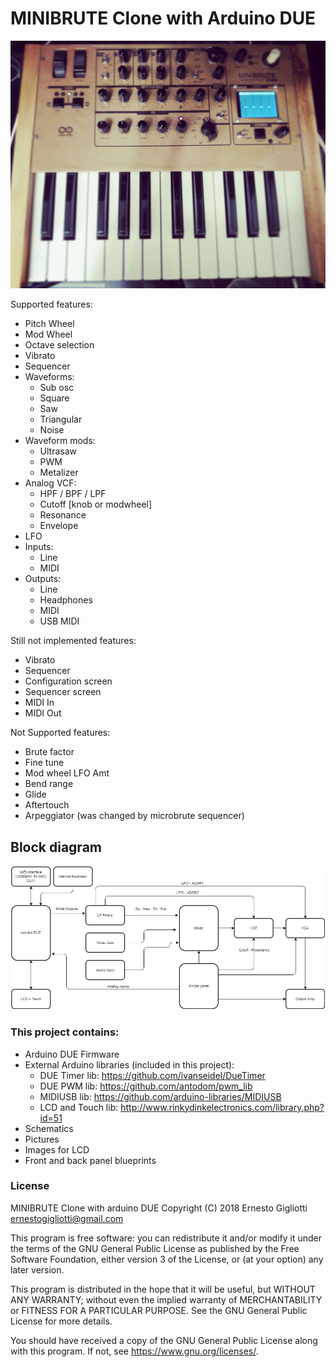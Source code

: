 # MINIBRUTE Clone with Arduino DUE

![alt text](https://raw.githubusercontent.com/ernesto-g/duesynth/master/Pictures/6.jpg)


Supported features:
  - Pitch Wheel
  - Mod Wheel
  - Octave selection
  - Vibrato
  - Sequencer
  - Waveforms:
    - Sub osc
    - Square
    - Saw
    - Triangular
    - Noise	
  - Waveform mods:
    - Ultrasaw
    - PWM
    - Metalizer
  - Analog VCF:
    - HPF / BPF / LPF
    - Cutoff [knob or modwheel]
    - Resonance
    - Envelope
  - LFO	
  - Inputs:
    - Line
    - MIDI	
  - Outputs:
    - Line
    - Headphones
    - MIDI
    - USB MIDI
	
Still not implemented features:  
  - Vibrato
  - Sequencer
  - Configuration screen
  - Sequencer screen
  - MIDI In
  - MIDI Out

  
Not Supported features:
  - Brute factor
  - Fine tune
  - Mod wheel LFO Amt
  - Bend range
  - Glide
  - Aftertouch
  - Arpeggiator (was changed by microbrute sequencer)
	  
## Block diagram

![alt text](https://raw.githubusercontent.com/ernesto-g/duesynth/master/OtherFiles/Blocks_Diagram.jpg)
  
### This project contains:
  - Arduino DUE Firmware
  - External Arduino libraries (included in this project):
    - DUE Timer lib: https://github.com/ivanseidel/DueTimer
    - DUE PWM lib: https://github.com/antodom/pwm_lib
    - MIDIUSB lib: https://github.com/arduino-libraries/MIDIUSB
    - LCD and Touch lib: http://www.rinkydinkelectronics.com/library.php?id=51
  - Schematics 
  - Pictures   
  - Images for LCD
  - Front and back panel blueprints

### License
  
MINIBRUTE Clone with arduino DUE
Copyright (C) 2018  Ernesto Gigliotti <ernestogigliotti@gmail.com>

This program is free software: you can redistribute it and/or modify
it under the terms of the GNU General Public License as published by
the Free Software Foundation, either version 3 of the License, or
(at your option) any later version.

This program is distributed in the hope that it will be useful,
but WITHOUT ANY WARRANTY; without even the implied warranty of
MERCHANTABILITY or FITNESS FOR A PARTICULAR PURPOSE.  See the
GNU General Public License for more details.

You should have received a copy of the GNU General Public License
along with this program.  If not, see <https://www.gnu.org/licenses/>.


